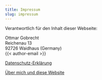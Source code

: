 ```yaml
---
title: Impressum
slug: impressum
---
```


Verantwortlich für den Inhalt dieser Webseite:

Ottmar Gobrecht\
Reichenau 13\
92726 Waidhaus (Germany)\
{{< author-email >}}

[Datenschutz-Erklärung](/de/datenschutz-erklaerung/)

[Über mich und diese Website](/de/ueber/)
